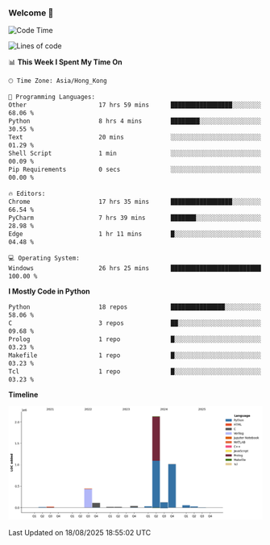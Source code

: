 ### Welcome 👋

<!--START_SECTION:waka-->
![Code Time](http://img.shields.io/badge/Code%20Time-2%2C466%20hrs%2025%20mins-blue)

![Lines of code](https://img.shields.io/badge/From%20Hello%20World%20I%27ve%20Written-4.0%20million%20lines%20of%20code-blue)

📊 **This Week I Spent My Time On** 

```text
🕑︎ Time Zone: Asia/Hong_Kong

💬 Programming Languages: 
Other                    17 hrs 59 mins      █████████████████░░░░░░░░   68.06 % 
Python                   8 hrs 4 mins        ████████░░░░░░░░░░░░░░░░░   30.55 % 
Text                     20 mins             ░░░░░░░░░░░░░░░░░░░░░░░░░   01.29 % 
Shell Script             1 min               ░░░░░░░░░░░░░░░░░░░░░░░░░   00.09 % 
Pip Requirements         0 secs              ░░░░░░░░░░░░░░░░░░░░░░░░░   00.00 % 

🔥 Editors: 
Chrome                   17 hrs 35 mins      █████████████████░░░░░░░░   66.54 % 
PyCharm                  7 hrs 39 mins       ███████░░░░░░░░░░░░░░░░░░   28.98 % 
Edge                     1 hr 11 mins        █░░░░░░░░░░░░░░░░░░░░░░░░   04.48 % 

💻 Operating System: 
Windows                  26 hrs 25 mins      █████████████████████████   100.00 % 
```

**I Mostly Code in Python** 

```text
Python                   18 repos            ███████████████░░░░░░░░░░   58.06 % 
C                        3 repos             ██░░░░░░░░░░░░░░░░░░░░░░░   09.68 % 
Prolog                   1 repo              █░░░░░░░░░░░░░░░░░░░░░░░░   03.23 % 
Makefile                 1 repo              █░░░░░░░░░░░░░░░░░░░░░░░░   03.23 % 
Tcl                      1 repo              █░░░░░░░░░░░░░░░░░░░░░░░░   03.23 % 
```



**Timeline**

![Lines of Code chart](https://raw.githubusercontent.com/xhj2501/xhj2501/main/assets/bar_graph.png)


 Last Updated on 18/08/2025 18:55:02 UTC
<!--END_SECTION:waka-->

